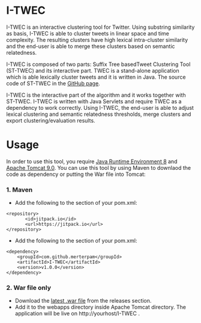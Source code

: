 # I-TWEC

I-TWEC is an interactive clustering tool for Twitter. Using substring similarity as basis, I-TWEC is able to cluster tweets in linear space and time complexity. The resulting clusters have high lexical intra-cluster similarity and the end-user is able to merge these clusters based on semantic relatedness.

I-TWEC is composed of two parts: Suffix Tree basedTweet Clustering Tool (ST-TWEC) and its interactive part. TWEC is a stand-alone application which is able lexically cluster tweets and it is written in Java. The source code of ST-TWEC in the [GitHub page](https://github.com/merterpam/ST-TWEC).

I-TWEC is the interactive part of the algorithm and it works together with ST-TWEC. I-TWEC is written with Java Servlets and require TWEC as a dependency to work correctly. Using I-TWEC, the end-user is able to adjust lexical clustering and semantic relatedness thresholds, merge clusters and export clustering/evaluation results.

# Usage

In order to use this tool, you require [Java Runtime Environment 8](http://www.oracle.com/technetwork/java/javase) and [Apache Tomcat 9.0](https://tomcat.apache.org). You can use this tool by using Maven to downlaod the code as dependency or putting the War file into Tomcat:

### 1. Maven

  * Add the following to the <repositories> section of your pom.xml:

```
<repository>
       <id>jitpack.io</id>
       <url>https://jitpack.io</url>
</repository>
```

  * Add the following to the <dependencies> section of your pom.xml:

```
<dependency>
	<groupId>com.github.merterpam</groupId>
	<artifactId>I-TWEC</artifactId>
	<version>v1.0.0</version>
</dependency>
```

### 2. War file only

  * Download the [latest .war file](https://github.com/merterpam/I-TWEC/releases) from the releases section.
  * Add it to the webapps directory inside Apache Tomcat directory. The application will be live on http://yourhost/I-TWEC . 
